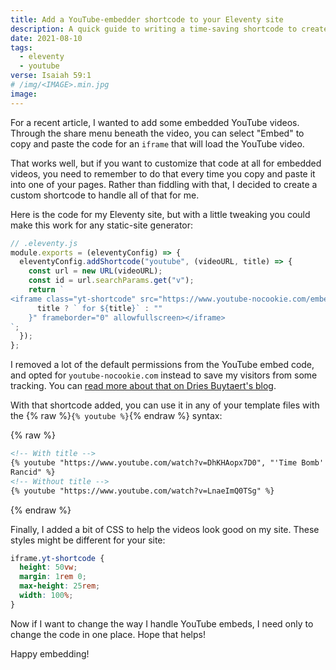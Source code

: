 ```yaml
---
title: Add a YouTube-embedder shortcode to your Eleventy site
description: A quick guide to writing a time-saving shortcode to create the embeddable code from a YouTube url
date: 2021-08-10
tags:
  - eleventy
  - youtube
verse: Isaiah 59:1
# /img/<IMAGE>.min.jpg
image:
---
```


For a recent article, I wanted to add some embedded YouTube videos. Through the share menu beneath the video, you can select "Embed" to copy and paste the code for an `iframe` that will load the YouTube video.

That works well, but if you want to customize that code at all for embedded videos, you need to remember to do that every time you copy and paste it into one of your pages. Rather than fiddling with that, I decided to create a custom shortcode to handle all of that for me.

Here is the code for my Eleventy site, but with a little tweaking you could make this work for any static-site generator:

```js
// .eleventy.js
module.exports = (eleventyConfig) => {
  eleventyConfig.addShortcode("youtube", (videoURL, title) => {
    const url = new URL(videoURL);
    const id = url.searchParams.get("v");
    return `
<iframe class="yt-shortcode" src="https://www.youtube-nocookie.com/embed/${id}" title="YouTube video player${
      title ? ` for ${title}` : ""
    }" frameborder="0" allowfullscreen></iframe>
`;
  });
};
```

I removed a lot of the default permissions from the YouTube embed code, and opted for `youtube-nocookie.com` instead to save my visitors from some tracking. You can [read more about that on Dries Buytaert's blog](https://dri.es/how-to-remove-youtube-tracking).

With that shortcode added, you can use it in any of your template files with the {% raw %}`{% youtube %}`{% endraw %} syntax:

{% raw %}

```md
<!-- With title -->
{% youtube "https://www.youtube.com/watch?v=DhKHAopx7D0", "'Time Bomb' by
Rancid" %}
<!-- Without title -->
{% youtube "https://www.youtube.com/watch?v=LnaeImQ0TSg" %}
```

{% endraw %}

Finally, I added a bit of CSS to help the videos look good on my site. These styles might be different for your site:

```css
iframe.yt-shortcode {
  height: 50vw;
  margin: 1rem 0;
  max-height: 25rem;
  width: 100%;
}
```

Now if I want to change the way I handle YouTube embeds, I need only to change the code in one place. Hope that helps!

Happy embedding!
